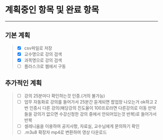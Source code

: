 # 계획중인 항목 및 완료 항목
<hr/>

## 기본 계획
> - [X] csv파일로 저장
> - [X] 교수명으로 강의 검색 
> - [X] 과목명으로 강의 검색
> - [ ] 플라스크로 웹에서 구동

## 추가적인 계획
> - [ ] 강의 25분마다 확인하는것 인증.(거의 불가능)
> - [ ] 업무 자동화로 강의를 들어가서 25분간 듣게되면 팝업창 나오는거 ok하고 2번 인증시 다른 강의(해당강의 진도율이 100프로라면 다른강의로 이동 만약 들을 강의가 없으면 수강신청한 강의 중에서 안되어있는것 반복)로 들어가서 반복
> - [ ] 셀레니움을 이용하여 공지사항, 자료실, 교수님에게 문의하기 확인
> - [ ] .m3u8 확장자 mp4로 변환하여 영상 다운로드
